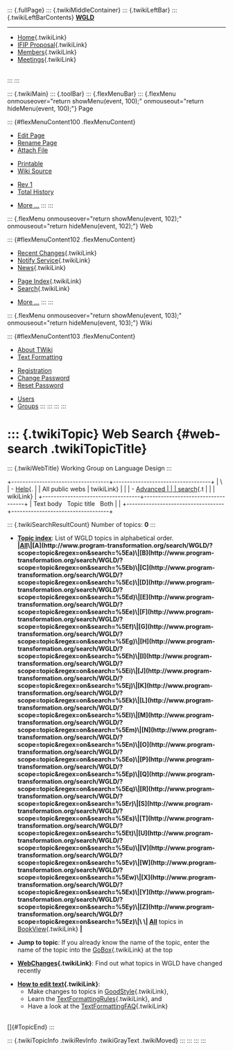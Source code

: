 ::: {.fullPage}
::: {.twikiMiddleContainer}
::: {.twikiLeftBar}
::: {.twikiLeftBarContents}
**[WGLD](http://www.program-transformation.org/view/WGLD/WebHome)**

------------------------------------------------------------------------

-   [Home](WebHome){.twikiLink}
-   [IFIP Proposal](Proposal){.twikiLink}
-   [Members](GroupMembers){.twikiLink}
-   [Meetings](Meetings){.twikiLink}

\
:::
:::

::: {.twikiMain}
::: {.toolBar}
::: {.flexMenuBar}
::: {.flexMenu onmouseover="return showMenu(event, 100);" onmouseout="return hideMenu(event, 100);"}
Page

::: {#flexMenuContent100 .flexMenuContent}
-   [Edit
    Page](http://www.program-transformation.org/edit/WGLD/WebSearch?t=1536827708)
-   [Rename
    Page](http://www.program-transformation.org/rename/WGLD/WebSearch)
-   [Attach
    File](http://www.program-transformation.org/attach/WGLD/WebSearch)

<!-- -->

-   [Printable](http://www.program-transformation.org/view/WGLD/WebSearch?skin=print.pattern)
-   [Wiki
    Source](http://www.program-transformation.org/view/WGLD/WebSearch?skin=text&raw=on&contenttype=text/plain)

<!-- -->

-   [Rev
    1](http://www.program-transformation.org/view/WGLD/WebSearch?rev=1.1)
-   [Total
    History](http://www.program-transformation.org/rdiff/WGLD/WebSearch)

<!-- -->

-   [More
    \...](http://www.program-transformation.org/oops/WGLD/WebSearch?template=oopsmore&param1=1.1&param2=1.1)
:::
:::

::: {.flexMenu onmouseover="return showMenu(event, 102);" onmouseout="return hideMenu(event, 102);"}
Web

::: {#flexMenuContent102 .flexMenuContent}
-   [Recent Changes](WebChanges){.twikiLink}
-   [Notify Service](WebNotify){.twikiLink}
-   [News](WebNews){.twikiLink}

<!-- -->

-   [Page Index](WebIndex){.twikiLink}
-   [Search](WebSearch){.twikiLink}

<!-- -->

-   [More
    \...](http://www.program-transformation.org/oops/WGLD/WebSearch?template=oopsmore&param1=1.1&param2=1.1)
:::
:::

::: {.flexMenu onmouseover="return showMenu(event, 103);" onmouseout="return hideMenu(event, 103);"}
Wiki

::: {#flexMenuContent103 .flexMenuContent}
-   [About
    TWiki](http://www.program-transformation.org/view/TWiki/WebHome)
-   [Text
    Formatting](http://www.program-transformation.org/view/TWiki/TextFormattingRules)

<!-- -->

-   [Registration](http://www.program-transformation.org/view/TWiki/TWikiRegistration)
-   [Change
    Password](http://www.program-transformation.org/view/TWiki/ChangePassword)
-   [Reset
    Password](http://www.program-transformation.org/view/TWiki/ResetPassword)

<!-- -->

-   [Users](http://www.program-transformation.org/view/Main/TWikiUsers)
-   [Groups](http://www.program-transformation.org/view/Main/TWikiGroups)
:::
:::
:::
:::

::: {.twikiTopic}
Web Search {#web-search .twikiTopicTitle}
==========

::: {.twikiWebTitle}
Working Group on Language Design
:::

+-----------------------------------+-----------------------------------+
| \                                 | -   [Help](../TWiki/SearchHelp){. |
| All public webs                   | twikiLink}                        |
|                                   | -   [Advanced                     |
|                                   |     search](WebSearchAdvanced){.t |
|                                   | wikiLink}                         |
+-----------------------------------+-----------------------------------+
| Text body   Topic title   Both    |                                   |
+-----------------------------------+-----------------------------------+

::: {.twikiSearchResultCount}
Number of topics: **0**
:::

-   **[Topic
    index](http://www.program-transformation.org/search/WGLD/?scope=topic&regex=on&search=\.*)**:
    List of WGLD topics in alphabetical order.\
    **\|[All](http://www.program-transformation.org/search/WGLD/?scope=topic&regex=on&search=\.*)\|[A](http://www.program-transformation.org/search/WGLD/?scope=topic&regex=on&search=%5Ea)\|[B](http://www.program-transformation.org/search/WGLD/?scope=topic&regex=on&search=%5Eb)\|[C](http://www.program-transformation.org/search/WGLD/?scope=topic&regex=on&search=%5Ec)\|[D](http://www.program-transformation.org/search/WGLD/?scope=topic&regex=on&search=%5Ed)\|[E](http://www.program-transformation.org/search/WGLD/?scope=topic&regex=on&search=%5Ee)\|[F](http://www.program-transformation.org/search/WGLD/?scope=topic&regex=on&search=%5Ef)\|[G](http://www.program-transformation.org/search/WGLD/?scope=topic&regex=on&search=%5Eg)\|[H](http://www.program-transformation.org/search/WGLD/?scope=topic&regex=on&search=%5Eh)\|[I](http://www.program-transformation.org/search/WGLD/?scope=topic&regex=on&search=%5Ei)\|[J](http://www.program-transformation.org/search/WGLD/?scope=topic&regex=on&search=%5Ej)\|[K](http://www.program-transformation.org/search/WGLD/?scope=topic&regex=on&search=%5Ek)\|[L](http://www.program-transformation.org/search/WGLD/?scope=topic&regex=on&search=%5El)\|[M](http://www.program-transformation.org/search/WGLD/?scope=topic&regex=on&search=%5Em)\|[N](http://www.program-transformation.org/search/WGLD/?scope=topic&regex=on&search=%5En)\|[O](http://www.program-transformation.org/search/WGLD/?scope=topic&regex=on&search=%5Eo)\|[P](http://www.program-transformation.org/search/WGLD/?scope=topic&regex=on&search=%5Ep)\|[Q](http://www.program-transformation.org/search/WGLD/?scope=topic&regex=on&search=%5Eq)\|[R](http://www.program-transformation.org/search/WGLD/?scope=topic&regex=on&search=%5Er)\|[S](http://www.program-transformation.org/search/WGLD/?scope=topic&regex=on&search=%5Es)\|[T](http://www.program-transformation.org/search/WGLD/?scope=topic&regex=on&search=%5Et)\|[U](http://www.program-transformation.org/search/WGLD/?scope=topic&regex=on&search=%5Eu)\|[V](http://www.program-transformation.org/search/WGLD/?scope=topic&regex=on&search=%5Ev)\|[W](http://www.program-transformation.org/search/WGLD/?scope=topic&regex=on&search=%5Ew)\|[X](http://www.program-transformation.org/search/WGLD/?scope=topic&regex=on&search=%5Ex)\|[Y](http://www.program-transformation.org/search/WGLD/?scope=topic&regex=on&search=%5Ey)\|[Z](http://www.program-transformation.org/search/WGLD/?scope=topic&regex=on&search=%5Ez)\|\
    \|
    [All](http://www.program-transformation.org/search/WGLD/?scope=topic&regex=on&bookview=on&search=\.*)**
    topics in [BookView](../TWiki/BookView){.twikiLink} **\|**

<!-- -->

-   **Jump to topic**: If you already know the name of the topic, enter
    the name of the topic into the [GoBox](../TWiki/GoBox){.twikiLink}
    at the top

<!-- -->

-   **[WebChanges](../TWiki/WebChanges){.twikiLink}**: Find out what
    topics in WGLD have changed recently

<!-- -->

-   **[How to edit text](../TWiki/GoodStyle){.twikiLink}**:
    -   Make changes to topics in
        [GoodStyle](../TWiki/GoodStyle){.twikiLink},
    -   Learn the
        [TextFormattingRules](../TWiki/TextFormattingRules){.twikiLink},
        and
    -   Have a look at the
        [TextFormattingFAQ](../TWiki/TextFormattingFAQ){.twikiLink}

\
[]{#TopicEnd}
:::

::: {.twikiTopicInfo .twikiRevInfo .twikiGrayText .twikiMoved}
:::
:::
:::
:::
